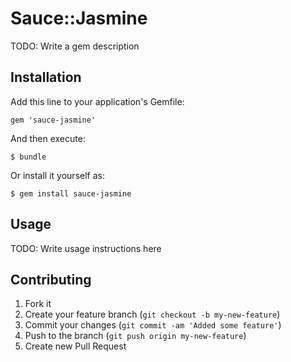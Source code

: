 # Sauce::Jasmine

TODO: Write a gem description

## Installation

Add this line to your application's Gemfile:

    gem 'sauce-jasmine'

And then execute:

    $ bundle

Or install it yourself as:

    $ gem install sauce-jasmine

## Usage

TODO: Write usage instructions here

## Contributing

1. Fork it
2. Create your feature branch (`git checkout -b my-new-feature`)
3. Commit your changes (`git commit -am 'Added some feature'`)
4. Push to the branch (`git push origin my-new-feature`)
5. Create new Pull Request
